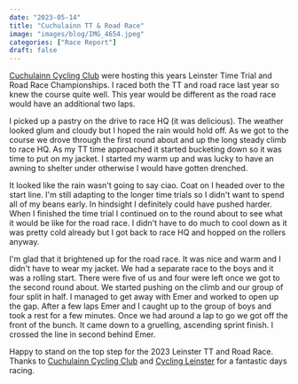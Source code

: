 ```yaml
---
date: "2023-05-14"
title: "Cuchulainn TT & Road Race"
image: "images/blog/IMG_4654.jpeg"
categories: ["Race Report"]
draft: false
---
```


[Cuchulainn Cycling Club](http://www.cuchulainncc.com) were hosting this years Leinster Time Trial and Road Race Championships.  I raced both the TT and road race last year so knew the course quite well.  This year would be different as the road race would have an additional two laps.

I picked up a pastry on the drive to race HQ (it was delicious). The weather looked glum and cloudy but I hoped the rain would hold off. As we got to the course we drove through the first round about and up the long steady climb to race HQ.  As my TT time approached it started bucketing down so it was time to put on my jacket. I started my warm up and was lucky to have an awning to shelter under otherwise I would have gotten drenched.

It looked like the rain wasn't going to say ciao. Coat on I headed over to the start line. I'm still adapting to the longer time trials so I didn't want to spend all of my beans early. In hindsight I definitely could have pushed harder. When I finished the time trial I continued on to the round about to see what it would be like for the road race. I didn't have to do much to cool down as it was pretty cold already but I got back to race HQ and hopped on the rollers anyway.

I'm glad that it brightened up for the road race. It was nice and warm and I didn't have to wear my jacket. We had a separate race to the boys and it was a rolling start. There were five of us and four were left once we got to the second round about. We started pushing on the climb and our group of four split in half. I managed to get away with Emer and worked to open up the gap. After a few laps Emer and I caught up to the group of boys and took a rest for a few minutes. Once we had around a lap to go we got off the front of the bunch. It came down to a gruelling, ascending sprint finish. I crossed the line in second behind Emer.

Happy to stand on the top step for the 2023 Leinster TT and Road Race. Thanks to [Cuchulainn Cycling Club](http://www.cuchulainncc.com) and [Cycling Leinster](https://www.facebook.com/profile.php?id=100057428598809) for a fantastic days racing.
